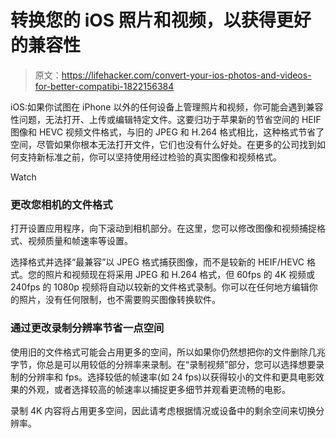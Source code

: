 # 转换您的 iOS 照片和视频，以获得更好的兼容性

> 原文：<https://lifehacker.com/convert-your-ios-photos-and-videos-for-better-compatibi-1822156384>

iOS:如果你试图在 iPhone 以外的任何设备上管理照片和视频，你可能会遇到兼容性问题，无法打开、上传或编辑特定文件。这要归功于苹果新的节省空间的 HEIF 图像和 HEVC 视频文件格式，与旧的 JPEG 和 H.264 格式相比，这种格式节省了空间，尽管如果你根本无法打开文件，它们也没有什么好处。在更多的公司找到如何支持新标准之前，你可以坚持使用经过检验的真实图像和视频格式。

Watch

### **更改您相机的文件格式**

打开设置应用程序，向下滚动到相机部分。在这里，您可以修改图像和视频捕捉格式、视频质量和帧速率等设置。

选择格式并选择“最兼容”以 JPEG 格式捕获图像，而不是较新的 HEIF/HEVC 格式。您的照片和视频现在将采用 JPEG 和 H.264 格式，但 60fps 的 4K 视频或 240fps 的 1080p 视频将自动以较新的文件格式录制。你可以在任何地方编辑你的照片，没有任何限制，也不需要购买图像转换软件。

### **通过更改录制分辨率节省一点空间**

使用旧的文件格式可能会占用更多的空间，所以如果你仍然想把你的文件删除几兆字节，你总是可以用较低的分辨率来录制。在“录制视频”部分，您可以选择想要录制的分辨率和 fps。选择较低的帧速率(如 24 fps)以获得较小的文件和更具电影效果的外观，或者选择较高的帧速率以捕捉更多细节并观看更流畅的电影。

录制 4K 内容将占用更多空间，因此请考虑根据情况或设备中的剩余空间来切换分辨率。